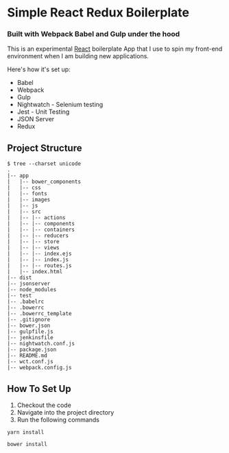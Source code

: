 # Simple React Redux Boilerplate

### Built with Webpack Babel and Gulp under the hood

This is an experimental [React](http://google.com) boilerplate App that I use to spin my front-end environment when I am building new applications.

Here's how it's set up:

* Babel
* Webpack
* Gulp
* Nightwatch - Selenium testing
* Jest - Unit Testing
* JSON Server
* Redux

## Project Structure

````
$ tree --charset unicode
.
|-- app
|   |-- bower_components
|   |-- css
|   |-- fonts
|   |-- images
|   |-- js
|   |-- src
|   |-- |-- actions
|   |-- |-- components
|   |-- |-- containers
|   |-- |-- reducers
|   |-- |-- store
|   |-- |-- views
|   |-- |-- index.ejs
|   |-- |-- index.js
|   |-- |-- routes.js
|   |-- index.html
|-- dist
|-- jsonserver
|-- node_modules
|-- test
|-- .babelrc
|-- .bowerrc
|-- .bowerrc_template
|-- .gitignore
|-- bower.json
|-- gulpfile.js
|-- jenkinsfile
|-- nightwatch.conf.js
|-- package.json
|-- README.md
|-- wct.conf.js
|-- webpack.config.js
````

## How To Set Up

1. Checkout the code
2. Navigate into the project directory
3. Run the following commands

```
yarn install

bower install
```
